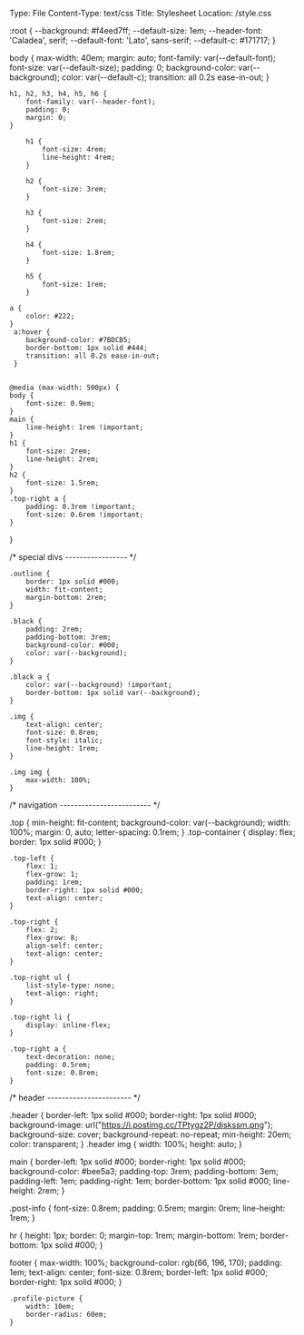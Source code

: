 Type: File
Content-Type: text/css
Title: Stylesheet
Location: /style.css

:root {
    --background: #f4eed7ff;
    --default-size: 1em;
    --header-font: 'Caladea', serif;
    --default-font: 'Lato', sans-serif;
    --default-c: #171717;
}


body {
    max-width: 40em;
    margin: auto;
    font-family: var(--default-font);
    font-size: var(--default-size);
    padding: 0;
    background-color: var(--background);
    color: var(--default-c);
    transition: all 0.2s ease-in-out;
    }

    h1, h2, h3, h4, h5, h6 {
        font-family: var(--header-font);
        padding: 0;
        margin: 0;
    }

        h1 {
            font-size: 4rem;
            line-height: 4rem;
        }

        h2 {
            font-size: 3rem;
        }

        h3 {
            font-size: 2rem;
        }

        h4 {
            font-size: 1.8rem;
        }

        h5 {
            font-size: 1rem;
        }

    a {
        color: #222;
    }
     a:hover {
        background-color: #7BDCB5;
        border-bottom: 1px solid #444;
        transition: all 0.2s ease-in-out;
     }


    @media (max-width: 500px) {
	body {
		font-size: 0.9em;
	}
    main {
        line-height: 1rem !important;
    }
    h1 {
        font-size: 2rem;
        line-height: 2rem;
    }
    h2 {
        font-size: 1.5rem;
    }
    .top-right a {
        padding: 0.3rem !important;
        font-size: 0.6rem !important;
    }
}


/* special divs ----------------- */

    .outline {
        border: 1px solid #000;
        width: fit-content;
        margin-bottom: 2rem;
    }

    .black {
        padding: 2rem;
        padding-bottom: 3rem;
        background-color: #000;
        color: var(--background);
    }

    .black a {
        color: var(--background) !important;
        border-bottom: 1px solid var(--background);
    }

    .img {
        text-align: center;
        font-size: 0.8rem;
        font-style: italic;
        line-height: 1rem;
    }

    .img img {
        max-width: 100%;
    }


/* navigation ------------------------- */

.top {
	min-height: fit-content;
	background-color: var(--background);
	width: 100%;
    margin: 0, auto;
    letter-spacing: 0.1rem;
}
    .top-container {
        display: flex;
        border: 1px solid #000;
    }

	.top-left {
		flex: 1;
		flex-grow: 1;
        padding: 1rem;
        border-right: 1px solid #000;
        text-align: center;
	}

	.top-right {
		flex: 2;
        flex-grow: 8;
        align-self: center;
        text-align: center;
	}

	.top-right ul {
	    list-style-type: none;
	    text-align: right;
	}

	.top-right li {
	    display: inline-flex;
    }

    .top-right a {
        text-decoration: none;
        padding: 0.5rem;
        font-size: 0.8rem;
    }

/* header ----------------------- */

.header {
    border-left: 1px solid #000;
    border-right: 1px solid #000;
    background-image: url("https://i.postimg.cc/TPtygz2P/diskssm.png");
    background-size: cover;
    background-repeat: no-repeat;
    min-height: 20em;
    color: transparent;
}
    .header img {
        width: 100%;
        height: auto;
}

main {
    border-left: 1px solid #000;
    border-right: 1px solid #000;
    background-color: #bee5a3;
    padding-top: 3rem;
    padding-bottom: 3em;
    padding-left: 1em;
    padding-right: 1em;
    border-bottom: 1px solid #000;
    line-height: 2rem;
}

.post-info {
    font-size: 0.8rem;
    padding: 0.5rem;
    margin: 0rem;
    line-height: 1rem;
}

hr {
    height: 1px;
    border: 0;
    margin-top: 1rem;
    margin-bottom: 1rem;
    border-bottom: 1px solid #000;
}

footer {
        max-width: 100%;
        background-color: rgb(66, 196, 170);
        padding: 1em;
        text-align: center;
        font-size: 0.8rem;
        border-left: 1px solid #000;
        border-right: 1px solid #000;
    }


    .profile-picture {
        width: 10em;
        border-radius: 60em;
    }